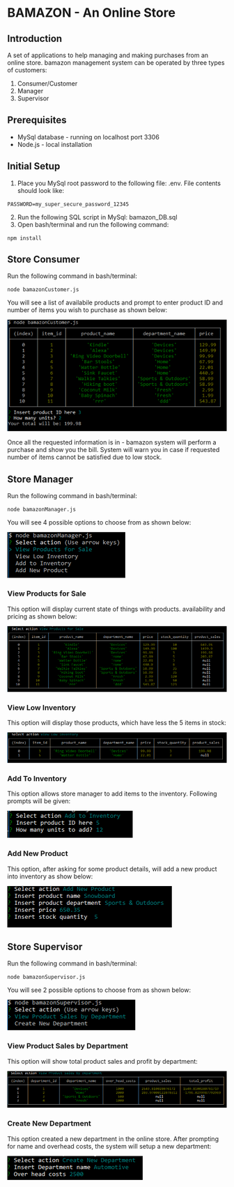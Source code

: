 # BAMAZON - An Online Store
## Introduction
A set of applications to help managing and making purchases from an online store.
bamazon management system can be operated by three types of customers:
1. Consumer/Customer
2. Manager
3. Supervisor

## Prerequisites
* MySql database  - running on localhost port 3306
* Node.js - local installation

## Initial Setup
1. Place you MySql root password  to the following file: .env. File contents should look like:
```
PASSWORD=my_super_secure_password_12345
```
2. Run the following SQL script in MySql: bamazon_DB.sql
3. Open bash/terminal and run the following command:
```
npm install
```

## Store Consumer
Run the following command in bash/terminal:
```
node bamazonCustomer.js
```
You will see a list of availabile products and prompt to enter product ID and number of items you wish to purchase as shown below:

![Consumer](images/consumer.png "Consumer")

Once all the requested information is in - bamazon system will perform a purchase and show you the bill. System will warn you in case if requested number of items cannot be satisfied due to low stock.

## Store Manager
Run the following command in bash/terminal:
```
node bamazonManager.js
```
You will see 4 possible options to choose from as shown below:

![Manager](images/manager.png "Manager")

### View Products for Sale
This option will display current state of things with products. availability and pricing as shown below:

![Manager-View](images/manager-view.png "Manager-View")

### View Low Inventory
This option will display those products, which have less the 5 items in stock:

![Manager-Low-Inventory](images/manager-low-inventory.png "Manager-Low-Inventory")

### Add To Inventory
This option allows store manager to add items to the inventory. Following prompts will be given:

![Manager-Add-To-Inventory](images/manager-add.png "Manager-Add-To-Inventory")

### Add New Product
This option, after asking for some product details, will add a new product into inventory as show below:

![Manager-New-Product](images/manager-new.png "Manager-New-Product")

## Store Supervisor
Run the following command in bash/terminal:
```
node bamazonSupervisor.js
```
You will see 2 possible options to choose from as shown below:

![Supervisor](images/supervisor.png "Supervisor")

### View Product Sales by Department
This option will show total product sales and profit by department:

![Supervisor-Sales](images/supervisor-sales.png "Supervisor-Sales")

### Create New Department
This option created a new department in the online store. After prompting for name and overhead costs, the system will setup a new department:

![Supervisor-New-Dept](images/supervisor-new.png "Supervisor-New-Dept")
